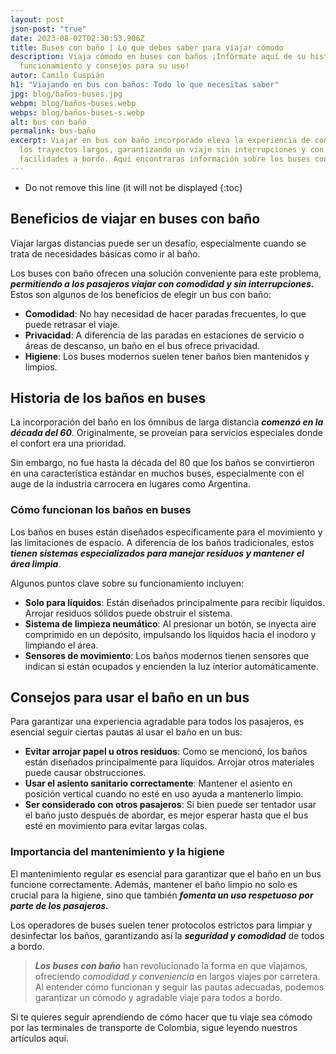 ```yaml
---
layout: post
json-post: "true"
date: 2023-08-02T02:30:53.906Z
title: Buses con baño | Lo que debes saber para viajar cómodo
description: Viaja cómodo en buses con baños ¡Infórmate aquí de su historia,
  funcionamiento y consejos para su uso!
autor: Camilo Cuspián
h1: "Viajando en bus con baños: Todo lo que necesitas saber"
jpg: blog/baños-buses.jpg
webpm: blog/baños-buses.webp
webps: blog/baños-buses-s.webp
alt: bus con baño
permalink: bus-baño
excerpt: Viajar en bus con baño incorporado eleva la experiencia de comodidad en
  los trayectos largos, garantizando un viaje sin interrupciones y con todas las
  facilidades a bordo. Aquí encontraras información sobre los buses con baño.
---
```

* Do not remove this line (it will not be displayed
  {:toc}

## Beneficios de viajar en buses con baño

Viajar largas distancias puede ser un desafío, especialmente cuando se trata de necesidades básicas como ir al baño. 

Los buses con baño ofrecen una solución conveniente para este problema, ***permitiendo a los pasajeros viajar con comodidad y sin interrupciones.*** Estos son algunos de los beneficios de elegir un bus con baño:

* **Comodidad**: No hay necesidad de hacer paradas frecuentes, lo que puede retrasar el viaje.
* **Privacidad**: A diferencia de las paradas en estaciones de servicio o áreas de descanso, un baño en el bus ofrece privacidad.
* **Higiene**: Los buses modernos suelen tener baños bien mantenidos y limpios.

## Historia de los baños en buses

La incorporación del baño en los ómnibus de larga distancia ***comenzó en la década del 60***. Originalmente, se proveían para servicios especiales donde el confort era una prioridad. 

Sin embargo, no fue hasta la década del 80 que los baños se convirtieron en una característica estándar en muchos buses, especialmente con el auge de la industria carrocera en lugares como Argentina.

### Cómo funcionan los baños en buses

Los baños en buses están diseñados específicamente para el movimiento y las limitaciones de espacio. A diferencia de los baños tradicionales, estos ***tienen sistemas especializados para manejar residuos y mantener el área limpia***. 

Algunos puntos clave sobre su funcionamiento incluyen:

* **Solo para líquidos**: Están diseñados principalmente para recibir líquidos. Arrojar residuos sólidos puede obstruir el sistema.
* **Sistema de limpieza neumático**: Al presionar un botón, se inyecta aire comprimido en un depósito, impulsando los líquidos hacia el inodoro y limpiando el área.
* **Sensores de movimiento**: Los baños modernos tienen sensores que indican si están ocupados y encienden la luz interior automáticamente.

## Consejos para usar el baño en un bus

Para garantizar una experiencia agradable para todos los pasajeros, es esencial seguir ciertas pautas al usar el baño en un bus:

* **Evitar arrojar papel u otros residuos**: Como se mencionó, los baños están diseñados principalmente para líquidos. Arrojar otros materiales puede causar obstrucciones.
* **Usar el asiento sanitario correctamente**: Mantener el asiento en posición vertical cuando no esté en uso ayuda a mantenerlo limpio.
* **Ser considerado con otros pasajeros**: Si bien puede ser tentador usar el baño justo después de abordar, es mejor esperar hasta que el bus esté en movimiento para evitar largas colas.

### Importancia del mantenimiento y la higiene

El mantenimiento regular es esencial para garantizar que el baño en un bus funcione correctamente. Además, mantener el baño limpio no solo es crucial para la higiene, sino que también ***fomenta un uso respetuoso por parte de los pasajeros.***

Los operadores de buses suelen tener protocolos estrictos para limpiar y desinfectar los baños, garantizando así la ***seguridad y comodidad*** de todos a bordo.

> ***Los buses con baño*** han revolucionado la forma en que viajamos, ofreciendo *comodidad y conveniencia* en largos viajes por carretera. Al entender cómo funcionan y seguir las pautas adecuadas, podemos garantizar un cómodo y agradable viaje para todos a bordo. 

Si te quieres seguir aprendiendo de cómo hacer que tu viaje sea cómodo por las terminales de transporte de Colombia, sigue leyendo nuestros artículos aquí.